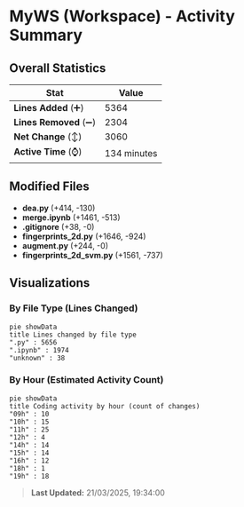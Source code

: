 # MyWS (Workspace) - Activity Summary 

## Overall Statistics

| Stat                   | Value                                                             |
| ---------------------- | ----------------------------------------------------------------- |
| **Lines Added** (➕)   | 5364                                          |
| **Lines Removed** (➖) | 2304                                        |
| **Net Change** (↕)    | 3060                |
| **Active Time** (⌚)   | 134 minutes |


## Modified Files
- **dea.py** (+414, -130)
- **merge.ipynb** (+1461, -513)
- **.gitignore** (+38, -0)
- **fingerprints_2d.py** (+1646, -924)
- **augment.py** (+244, -0)
- **fingerprints_2d_svm.py** (+1561, -737)

## Visualizations

### By File Type (Lines Changed)

```mermaid
pie showData
title Lines changed by file type
".py" : 5656
".ipynb" : 1974
"unknown" : 38
```

### By Hour (Estimated Activity Count)

```mermaid
pie showData
title Coding activity by hour (count of changes)
"09h" : 10
"10h" : 15
"11h" : 25
"12h" : 4
"14h" : 14
"15h" : 14
"16h" : 12
"18h" : 1
"19h" : 18
```


> **Last Updated:** 21/03/2025, 19:34:00
